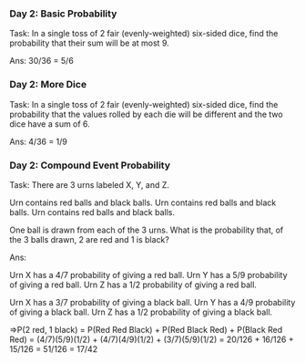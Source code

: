 
### Day 2: Basic Probability

Task:
In a single toss of 2 fair (evenly-weighted) six-sided dice, find the probability that their sum will be at most 9.

Ans: 30/36 = 5/6

### Day 2: More Dice

Task:
In a single toss of 2 fair (evenly-weighted) six-sided dice, find the probability that the values rolled by each die will be different and the two dice have a sum of 6.

Ans: 4/36 = 1/9

### Day 2: Compound Event Probability

Task:
There are 3 urns labeled X, Y, and Z. <br>

Urn contains red balls and black balls.
Urn contains red balls and black balls.
Urn contains red balls and black balls.

One ball is drawn from each of the 3 urns. What is the probability that, of the 3 balls drawn, 2 are red and 1 is black?

Ans:

Urn X has a 4/7 probability of giving a red ball. 
Urn Y has a 5/9 probability of giving a red ball. 
Urn Z has a 1/2 probability of giving a red ball. 

Urn X has a 3/7 probability of giving a black ball.
Urn Y has a 4/9 probability of giving a black ball. 
Urn Z has a 1/2 probability of giving a black ball. 

=>P(2 red, 1 black) 
= P(Red Red Black) + P(Red Black Red) + P(Black Red Red) 
= (4/7)(5/9)(1/2) + (4/7)(4/9)(1/2) + (3/7)(5/9)(1/2)
= 20/126 + 16/126 + 15/126 
= 51/126 
= 17/42  



